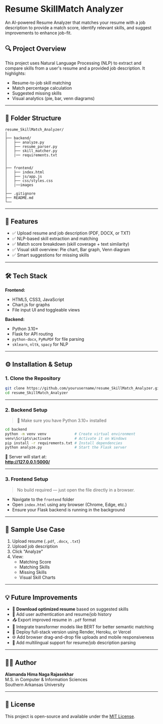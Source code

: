 
# Resume SkillMatch Analyzer

An AI-powered Resume Analyzer that matches your resume with a job description to provide a match score, identify relevant skills, and suggest improvements to enhance job-fit.

## 🔍 Project Overview

This project uses Natural Language Processing (NLP) to extract and compare skills from a user's resume and a provided job description. It highlights:

- Resume-to-job skill matching
- Match percentage calculation
- Suggested missing skills
- Visual analytics (pie, bar, venn diagrams)

---

## 📁 Folder Structure

```
resume_SkillMatch_Analyzer/
│
├── backend/
│   ├── analyze.py
│   ├── resume_parser.py
│   ├── skill_matcher.py
│   |── requirements.txt
│   
│
├── frontend/
│   ├── index.html
│   ├── js/app.js
│   ├── css/styles.css
│   |──images
│
├── .gitignore
├── README.md
└──
```

---

## 🚀 Features

- ✅ Upload resume and job description (PDF, DOCX, or TXT)
- ✅ NLP-based skill extraction and matching
- ✅ Match score breakdown (skill coverage + text similarity)
- ✅ Visual skill overview: Pie chart, Bar graph, Venn diagram
- ✅ Smart suggestions for missing skills

---

## 🛠️ Tech Stack

**Frontend:**
- HTML5, CSS3, JavaScript
- Chart.js for graphs
- File input UI and toggleable views

**Backend:**
- Python 3.10+
- Flask for API routing
- `python-docx`, `PyMuPDF` for file parsing
- `sklearn`, `nltk`, `spacy` for NLP

---

## ⚙️ Installation & Setup

### 1. Clone the Repository

```bash
git clone https://github.com/yourusername/resume_SkillMatch_Analyzer.git
cd resume_SkillMatch_Analyzer
```

---

### 2. Backend Setup

> 🐍 Make sure you have Python 3.10+ installed

```bash
cd backend
python -m venv venv             # Create virtual environment
venv\Scripts\activate           # Activate it on Windows
pip install -r requirements.txt # Install dependencies
python analyze.py               # Start the Flask server
```

📍 Server will start at:  
**http://127.0.0.1:5000/**

---

### 3. Frontend Setup

> No build required — just open the file directly in a browser.

- Navigate to the `frontend` folder  
- Open `index.html` using any browser (Chrome, Edge, etc.)  
- Ensure your Flask backend is running in the background

---



## 🧪 Sample Use Case

1. Upload resume (`.pdf`, `.docx`, `.txt`)
2. Upload job description
3. Click "Analyze"
4. View:
   - Matching Score
   - Matching Skills
   - Missing Skills
   - Visual Skill Charts

---



## 💡 Future Improvements

- 📄 **Download optimized resume** based on suggested skills
- 🔐 Add user authentication and resume/job history
- 📤 Export improved resume in `.pdf` format
- 🤖 Integrate transformer models like BERT for better semantic matching
- 🚀 Deploy full-stack version using Render, Heroku, or Vercel
- 🌐 Add browser drag-and-drop file uploads and mobile responsiveness
- 🧩 Add multilingual support for resume/job description parsing

---

## 🙋‍♂️ Author

**Alamanda Hima Naga Rajasekhar**  
M.S. in Computer & Information Sciences  
Southern Arkansas University

---

## 📄 License

This project is open-source and available under the [MIT License](LICENSE).
